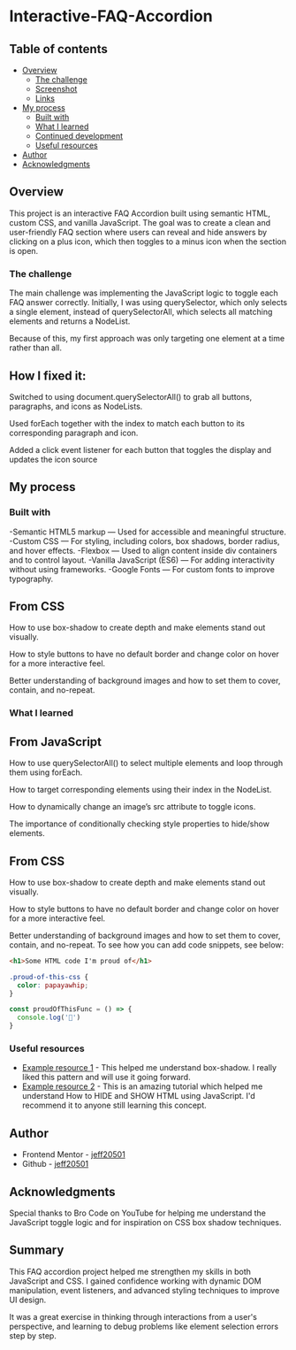 # Interactive-FAQ-Accordion



## Table of contents

- [Overview](#overview)
  - [The challenge](#the-challenge)
  - [Screenshot](#screenshot)
  - [Links](#links)
- [My process](#my-process)
  - [Built with](#built-with)
  - [What I learned](#what-i-learned)
  - [Continued development](#continued-development)
  - [Useful resources](#useful-resources)
- [Author](#author)
- [Acknowledgments](#acknowledgments)


## Overview
This project is an interactive FAQ Accordion built using semantic HTML, custom CSS, and vanilla JavaScript. The goal was to create a clean and user-friendly FAQ section where users can reveal and hide answers by clicking on a plus icon, which then toggles to a minus icon when the section is open.

### The challenge

The main challenge was implementing the JavaScript logic to toggle each FAQ answer correctly. Initially, I was using querySelector, which only selects a single element, instead of querySelectorAll, which selects all matching elements and returns a NodeList.

Because of this, my first approach was only targeting one element at a time rather than all.

## How I fixed it:

Switched to using document.querySelectorAll() to grab all buttons, paragraphs, and icons as NodeLists.

Used forEach together with the index to match each button to its corresponding paragraph and icon.

Added a click event listener for each button that toggles the display and updates the icon source

## My process

### Built with

-Semantic HTML5 markup — Used for accessible and meaningful structure.
-Custom CSS — For styling, including colors, box shadows, border radius, and hover effects.
-Flexbox — Used to align content inside div containers and to control layout.
-Vanilla JavaScript (ES6) — For adding interactivity without using frameworks.
-Google Fonts — For custom fonts to improve typography.

## From CSS
How to use box-shadow to create depth and make elements stand out visually.

How to style buttons to have no default border and change color on hover for a more interactive feel.

Better understanding of background images and how to set them to cover, contain, and no-repeat.

### What I learned

## From JavaScript
How to use querySelectorAll() to select multiple elements and loop through them using forEach.

How to target corresponding elements using their index in the NodeList.

How to dynamically change an image’s src attribute to toggle icons.

The importance of conditionally checking style properties to hide/show elements.

## From CSS
How to use box-shadow to create depth and make elements stand out visually.

How to style buttons to have no default border and change color on hover for a more interactive feel.

Better understanding of background images and how to set them to cover, contain, and no-repeat.
To see how you can add code snippets, see below:

```html
<h1>Some HTML code I'm proud of</h1>
```
```css
.proud-of-this-css {
  color: papayawhip;
}
```
```js
const proudOfThisFunc = () => {
  console.log('🎉')
}
```


### Useful resources

- [Example resource 1](https://www.youtube.com/watch?v=MkvHPOT4RS8) - This helped me understand box-shadow. I really liked this pattern and will use it going forward.
- [Example resource 2](https://www.youtube.com/watch?v=MkvHPOT4RS8) - This is an amazing tutorial which helped me understand How to HIDE and SHOW HTML using JavaScript. I'd recommend it to anyone still learning this concept.


## Author

- Frontend Mentor - [jeff20501](https://www.frontendmentor.io/profile/jeff20501)
- Github - [jeff20501](https://github.com/jeff20501)


## Acknowledgments

Special thanks to Bro Code on YouTube for helping me understand the JavaScript toggle logic and for inspiration on CSS box shadow techniques.

## Summary
This FAQ accordion project helped me strengthen my skills in both JavaScript and CSS. I gained confidence working with dynamic DOM manipulation, event listeners, and advanced styling techniques to improve UI design.

It was a great exercise in thinking through interactions from a user's perspective, and learning to debug problems like element selection errors step by step.

